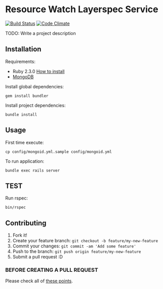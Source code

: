 # Resource Watch Layerspec Service

[![Build Status](https://travis-ci.org/resource-watch/rw_layerspec.svg?branch=develop)](https://travis-ci.org/resource-watch/rw_layerspec) [![Code Climate](https://codeclimate.com/github/resource-watch/rw_layerspec/badges/gpa.svg)](https://codeclimate.com/github/resource-watch/rw_layerspec)

TODO: Write a project description

## Installation

Requirements:

* Ruby 2.3.0 [How to install](https://gorails.com/setup/osx/10.10-yosemite)
* [MongoDB](https://www.mongodb.org/)

Install global dependencies:

    gem install bundler

Install project dependencies:

    bundle install

## Usage

First time execute:

    cp config/mongoid.yml.sample config/mongoid.yml

To run application:

    bundle exec rails server

## TEST

  Run rspec:

    bin/rspec

## Contributing

1. Fork it!
2. Create your feature branch: `git checkout -b feature/my-new-feature`
3. Commit your changes: `git commit -am 'Add some feature'`
4. Push to the branch: `git push origin feature/my-new-feature`
5. Submit a pull request :D

### BEFORE CREATING A PULL REQUEST

  Please check all of [these points](https://github.com/resource-watch/rw_layerspec/blob/master/CONTRIBUTING.md).

